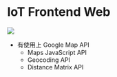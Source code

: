 IoT Frontend Web
===

![](https://i.imgur.com/PucDvK2.png)

- 有使用上 Google Map API
  - Maps JavaScript API
  - Geocoding API
  - Distance Matrix API	
